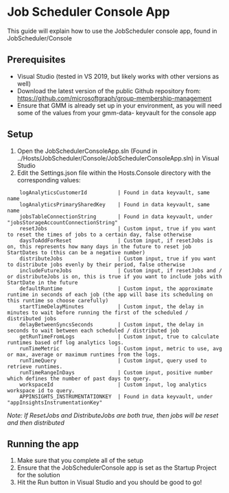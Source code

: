 # Job Scheduler Console App
This guide will explain how to use the JobScheduler console app, found in JobScheduler/Console

## Prerequisites
* Visual Studio (tested in VS 2019, but likely works with other versions as well)
* Download the latest version of the public Github repository from: https://github.com/microsoftgraph/group-membership-management
* Ensure that GMM is already set up in your environment, as you will need some of the values from your gmm-data- keyvault for the console app

## Setup
1. Open the JobSchedulerConsoleApp.sln (Found in ../Hosts/JobScheduler/Console/JobSchedulerConsoleApp.sln) in Visual Studio
2. Edit the Settings.json file within the Hosts.Console directory with the corresponding values:
```
    logAnalyticsCustomerId          | Found in data keyvault, same name
    logAnalyticsPrimarySharedKey    | Found in data keyvault, same name
    jobsTableConnectionString       | Found in data keyvault, under "jobsStorageAccountConnectionString"
    resetJobs                       | Custom input, true if you want to reset the times of jobs to a certain day, false otherwise
    daysToAddForReset               | Custom input, if resetJobs is on, this represents how many days in the future to reset job StartDates to (this can be a negative number)
    distributeJobs                  | Custom input, true if you want to distribute jobs evenly by their period, false otherwise
    includeFutureJobs               | Custom input, if resetJobs and / or distributeJobs is on, this is true if you want to include jobs with StartDate in the future
    defaultRuntime                  | Custom input, the approximate runtime in seconds of each job (the app will base its scheduling on this runtime so choose carefully)
    startTimeDelayMinutes           | Custom input, the delay in minutes to wait before running the first of the scheduled / distributed jobs
    delayBetweenSyncsSeconds        | Custom input, the delay in seconds to wait between each scheduled / distributed job
    getRunTimeFromLogs              | Custom input, true to calculate runtimes based off log analytics logs.
    runTimeMetric                   | Custom input, metric to use, avg or max, average or maximum runtimes from the logs.
    runTimeQuery                    | Custom input, query used to retrieve runtimes.
    runTimeRangeInDays              | Custom input, positive number which defines the number of past days to query.
    workspaceId                     | Custom input, log analytics workspace id to query.
    APPINSIGHTS_INSTRUMENTATIONKEY  | Found in data keyvault, under "appInsightsInstrumentationKey"
```
<i>Note: If ResetJobs and DistributeJobs are both true, then jobs will be reset and then distributed</i>

## Running the app
1. Make sure that you complete all of the setup
2. Ensure that the JobSchedulerConsole app is set as the Startup Project for the solution
3. Hit the Run button in Visual Studio and you should be good to go!
